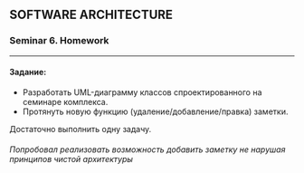## SOFTWARE ARCHITECTURE
### Seminar 6. Homework

---
#### Задание:
- Разработать UML-диаграмму классов спроектированного на семинаре комплекса.
- Протянуть новую функцию (удаление/добавление/правка) заметки.  

Достаточно выполнить одну задачу.
###### Попробовал реализовать возможность добавить заметку не нарушая принципов чистой архитектуры